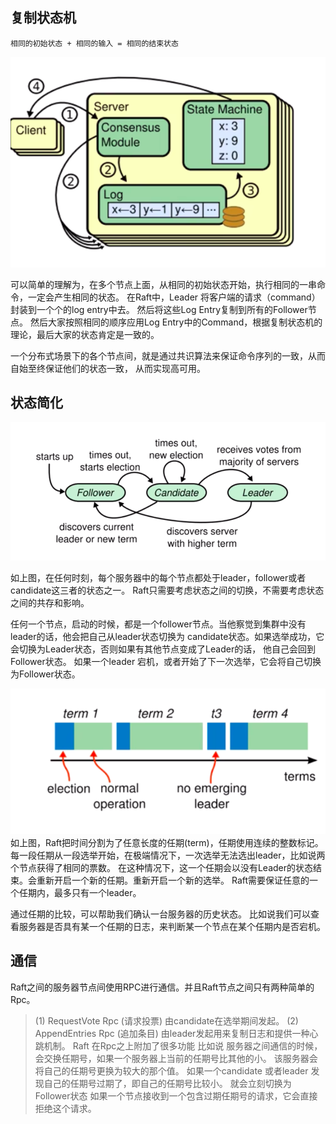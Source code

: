 ## 复制状态机

`相同的初始状态 + 相同的输入 = 相同的结束状态`


![](imgs/state_machine.png)


可以简单的理解为，在多个节点上面，从相同的初始状态开始，执行相同的一串命令，一定会产生相同的状态。
在Raft中，Leader 将客户端的请求（command）封装到一个个的log entry中去。
然后将这些Log Entry复制到所有的Follower节点。
然后大家按照相同的顺序应用Log Entry中的Command，根据复制状态机的理论，最后大家的状态肯定是一致的。


一个分布式场景下的各个节点间，就是通过共识算法来保证命令序列的一致，从而自始至终保证他们的状态一致，
从而实现高可用。


## 状态简化

![](imgs/states.png)

如上图，在任何时刻，每个服务器中的每个节点都处于leader，follower或者candidate这三者的状态之一。
Raft只需要考虑状态之间的切换，不需要考虑状态之间的共存和影响。

任何一个节点，启动的时候，都是一个follower节点。当他察觉到集群中没有leader的话，他会把自己从leader状态切换为
candidate状态。如果选举成功，它会切换为Leader状态，否则如果有其他节点变成了Leader的话，
他自己会回到Follower状态。
如果一个leader 宕机，或者开始了下一次选举，它会将自己切换为Follower状态。


![](imgs/terms.png)
如上图，Raft把时间分割为了任意长度的任期(term)，任期使用连续的整数标记。
每一段任期从一段选举开始，在极端情况下，一次选举无法选出leader，比如说两个节点获得了相同的票数。
在这种情况下，这一个任期会以没有Leader的状态结束。会重新开启一个新的任期。重新开启一个新的选举。
Raft需要保证任意的一个任期内，最多只有一个leader。

通过任期的比较，可以帮助我们确认一台服务器的历史状态。
比如说我们可以查看服务器是否具有某一个任期的日志，来判断某一个节点在某个任期内是否宕机。


## 通信
Raft之间的服务器节点间使用RPC进行通信。并且Raft节点之间只有两种简单的Rpc。
> (1) RequestVote Rpc (请求投票) 由candidate在选举期间发起。
> (2) AppendEntries Rpc (追加条目) 由leader发起用来复制日志和提供一种心跳机制。
Raft 在Rpc之上附加了很多功能
  > 比如说 服务器之间通信的时候，会交换任期号，如果一个服务器上当前的任期号比其他的小。
    该服务器会将自己的任期号更换为较大的那个值。
  > 如果一个candidate 或者leader 发现自己的任期号过期了，即自己的任期号比较小。
    就会立刻切换为Follower状态 
  > 如果一个节点接收到一个包含过期任期号的请求，它会直接拒绝这个请求。

 


